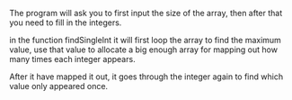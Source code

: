 The program will ask you to first input the size of the array,
then after that you need to fill in the integers.

in the function findSingleInt it will first loop the array to find the maximum value,
use that value to allocate a big enough array for mapping out how many times each integer appears.

After it have mapped it out, it goes through the integer again to find which value only appeared once.
